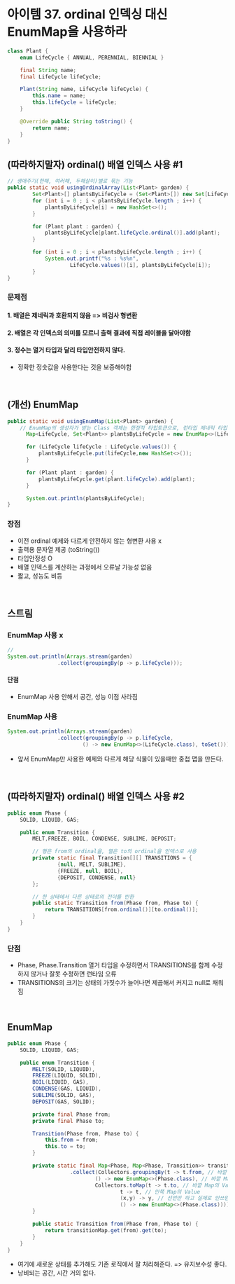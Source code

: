 # 아이템 37. ordinal 인덱싱 대신 EnumMap을 사용하라



```java
class Plant {
    enum LifeCycle { ANNUAL, PERENNIAL, BIENNIAL }

    final String name;
    final LifeCycle lifeCycle;

    Plant(String name, LifeCycle lifeCycle) {
        this.name = name;
        this.lifeCycle = lifeCycle;
    }

    @Override public String toString() {
        return name;
    }
}
```

## (따라하지말자) ordinal() 배열 인덱스 사용 #1

```java
// 생애주기(한해, 여러해, 두해살이)별로 묶는 기능
public static void usingOrdinalArray(List<Plant> garden) {
        Set<Plant>[] plantsByLifeCycle = (Set<Plant>[]) new Set[LifeCycle.values().length];
        for (int i = 0 ; i < plantsByLifeCycle.length ; i++) {
            plantsByLifeCycle[i] = new HashSet<>();
        }

        for (Plant plant : garden) {
            plantsByLifeCycle[plant.lifeCycle.ordinal()].add(plant);
        }

        for (int i = 0 ; i < plantsByLifeCycle.length ; i++) {
            System.out.printf("%s : %s%n",
                    LifeCycle.values()[i], plantsByLifeCycle[i]);
        }
}
```
### 문제점
#### 1. 배열은 제네릭과 호환되지 않음 => 비검사 형변환
#### 2. 배열은 각 인덱스의 의미를 모르니 출력 결과에 직접 레이블을 달아야함
#### 3. 정수는 열거 타입과 달리 타입안전하지 않다.
- 정확한 정숫값을 사용한다는 것을 보증해야함

<br/>

## (개선) EnumMap
```java
public static void usingEnumMap(List<Plant> garden) {
    // EnumMap의 생성자가 받는 Class 객체는 한정적 타입토큰으로, 런타입 제네릭 타입 정보를 제공(아이템 33)
      Map<LifeCycle, Set<Plant>> plantsByLifeCycle = new EnumMap<>(LifeCycle.class);

      for (LifeCycle lifeCycle : LifeCycle.values()) {
          plantsByLifeCycle.put(lifeCycle,new HashSet<>());
      }

      for (Plant plant : garden) {
          plantsByLifeCycle.get(plant.lifeCycle).add(plant);
      }

      System.out.println(plantsByLifeCycle);
}
```
### 장점
- 이전 ordinal 예제와 다르게 안전하지 않는 형변환 사용 x
- 출력용 문자열 제공 (toString())
- 타입안정성 O
- 배열 인덱스를 계산하는 과정에서 오류날 가능성 없음
- 짧고, 성능도 비등

<br/>

## 스트림
### EnumMap 사용 x
```java
//
System.out.println(Arrays.stream(garden)
                .collect(groupingBy(p -> p.lifeCycle)));
```
#### 단점
- EnumMap 사용 안해서 공간, 성능 이점 사라짐

### EnumMap 사용
```java
System.out.println(Arrays.stream(garden)
                .collect(groupingBy(p -> p.lifeCycle,
                        () -> new EnumMap<>(LifeCycle.class), toSet())))
```
- 앞서 EnumMap만 사용한 예제와 다르게 해당 식물이 있을때만 중첩 맵을 만든다.


<br/>

## (따라하지말자) ordinal() 배열 인덱스 사용 #2
```java
public enum Phase {
    SOLID, LIQUID, GAS;

    public enum Transition {
        MELT,FREEZE, BOIL, CONDENSE, SUBLIME, DEPOSIT;

        // 행은 from의 ordinal을, 열은 to의 ordinal을 인덱스로 사용
        private static final Transition[][] TRANSITIONS = {
                {null, MELT, SUBLIME},
                {FREEZE, null, BOIL},
                {DEPOSIT, CONDENSE, null}
        };

        // 한 상태에서 다른 상태로의 전이를 반환
        public static Transition from(Phase from, Phase to) {
            return TRANSITIONS[from.ordinal()][to.ordinal()];
        }
    }
}
```
### 단점
- Phase, Phase.Transition 열거 타입을 수정하면서 TRANSITIONS를 함께 수정하지 않거나 잘못 수정하면 런타임 오류
- TRANSITIONS의 크기는 상태의 가짓수가 늘어나면 제곱해서 커지고 null로 채워짐

<br/>

## EnumMap
```java
public enum Phase {
    SOLID, LIQUID, GAS;

    public enum Transition {
        MELT(SOLID, LIQUID),
        FREEZE(LIQUID, SOLID),
        BOIL(LIQUID, GAS),
        CONDENSE(GAS, LIQUID),
        SUBLIME(SOLID, GAS),
        DEPOSIT(GAS, SOLID);

        private final Phase from;
        private final Phase to;

        Transition(Phase from, Phase to) {
            this.from = from;
            this.to = to;
        }

        private static final Map<Phase, Map<Phase, Transition>> transitionMap ㅋ= Stream.of(values())
                    .collect(Collectors.groupingBy(t -> t.from, // 바깥 Map의 Key
                            () -> new EnumMap<>(Phase.class), // 바깥 Map의 구현체
                            Collectors.toMap(t -> t.to, // 바깥 Map의 Value(Map으로), 안쪽 Map의 Key
                                    t -> t, // 안쪽 Map의 Value
                                    (x,y) -> y, // 선언만 하고 실제로 안쓰임
                                    () -> new EnumMap<>(Phase.class)))); // 안쪽 Map의 구현체
        }

        public static Transition from(Phase from, Phase to) {
            return transitionMap.get(from).get(to);
        }
    }
}
```
- 여기에 새로운 상태를 추가해도 기존 로직에서 잘 처리해준다. => 유지보수성 좋다.
- 낭비되는 공간, 시간 거의 없다.
